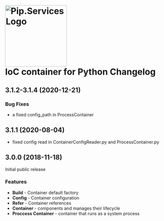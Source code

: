 # <img src="https://uploads-ssl.webflow.com/5ea5d3315186cf5ec60c3ee4/5edf1c94ce4c859f2b188094_logo.svg" alt="Pip.Services Logo" width="200"> <br/> IoC container for Python Changelog

## <a name="3.1.2-3.1.4"></a> 3.1.2-3.1.4 (2020-12-21)

### Bug Fixes
* a fixed config_path in ProcessContainer

## <a name="3.1.1"></a> 3.1.1 (2020-08-04)
* fixed config read in ContainerConfigReader.py and ProcessContainer.py

## <a name="3.0.0"></a> 3.0.0 (2018-11-18)

Initial public release

### Features
- **Build** - Container default factory
- **Config** - Container configuration
- **Refer** - Container references
- **Container** - components and manages their lifecycle
- **Proccess Container** - container that runs as a system process


